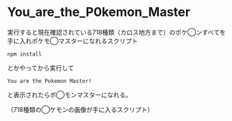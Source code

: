 # You_are_the_P0kemon_Master
実行すると現在確認されている718種類（カロス地方まで）のポケ◯ンすべてを手に入れポケモ◯マスターになれるスクリプト

`npm install`

とかやってから実行して

`You are the Pokemon Master!`

と表示されたらポ◯モンマスターになれる。

（718種類の◯ケモンの画像が手に入るスクリプト）
